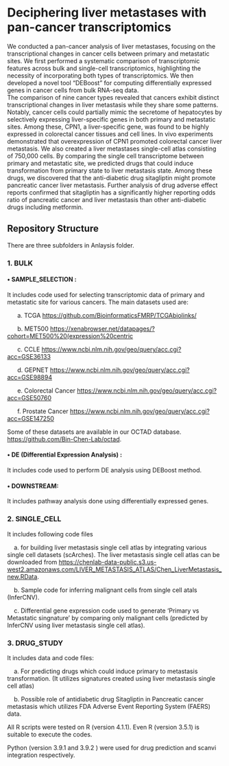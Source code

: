 # Deciphering liver metastases with pan-cancer transcriptomics

We conducted a pan-cancer analysis of liver metastases, focusing on the transcriptional changes in cancer cells between primary and metastatic sites. 
We first performed a systematic comparison of transcriptomic features across bulk and single-cell transcriptomics, highlighting the necessity of incorporating both
types of transcriptomics. We then developed a novel tool “DEBoost” for computing differentially expressed genes in cancer cells from bulk RNA-seq data.  
The comparison of nine cancer types revealed that cancers exhibit distinct transcriptional changes in liver metastasis while they   share   some   patterns.  Notably, cancer   cells   could   partially   mimic   the  secretome   of hepatocytes by selectively expressing liver-specific genes in both primary and metastatic sites. Among these, CPN1, a liver-specific gene, was found to be highly expressed in colorectal cancer tissues and cell lines. In vivo experiments demonstrated that overexpression of CPN1 promoted colorectal cancer liver metastasis. 
We also created a liver metastases single-cell atlas consisting of 750,000 cells. By comparing the single cell transcriptome between primary and metastatic site, we predicted drugs that could induce transformation from primary state to liver metastasis state. Among these drugs, we   discovered   that   the   anti-diabetic   drug   sitagliptin   might   promote pancreatic cancer liver metastasis. 
Further analysis of drug adverse effect reports confirmed that sitagliptin has a significantly higher reporting odds ratio of pancreatic cancer and liver metastasis than other anti-diabetic drugs including metformin. 

## **Repository Structure**
There are three subfolders in Anlaysis folder.


### **1. BULK**

#### **• SAMPLE_SELECTION :** 

It includes code used for selecting transcriptomic data of primary and metastatic site for  various cancers. The main datasets used are: 

&nbsp;&nbsp;&nbsp;&nbsp;&nbsp;&nbsp;a. TCGA https://github.com/BioinformaticsFMRP/TCGAbiolinks/

&nbsp;&nbsp;&nbsp;&nbsp;&nbsp;&nbsp;b. MET500 https://xenabrowser.net/datapages/?cohort=MET500%20(expression%20centric

&nbsp;&nbsp;&nbsp;&nbsp;&nbsp;&nbsp;c. CCLE https://www.ncbi.nlm.nih.gov/geo/query/acc.cgi?acc=GSE36133

&nbsp;&nbsp;&nbsp;&nbsp;&nbsp;&nbsp;d. GEPNET https://www.ncbi.nlm.nih.gov/geo/query/acc.cgi?acc=GSE98894

&nbsp;&nbsp;&nbsp;&nbsp;&nbsp;&nbsp;e. Colorectal Cancer https://www.ncbi.nlm.nih.gov/geo/query/acc.cgi?acc=GSE50760

&nbsp;&nbsp;&nbsp;&nbsp;&nbsp;&nbsp;f. Prostate Cancer https://www.ncbi.nlm.nih.gov/geo/query/acc.cgi?acc=GSE147250

Some of these datasets are available in our OCTAD database. https://github.com/Bin-Chen-Lab/octad.

#### **• DE (Differential Expression Analysis) :** 
It includes code used to perform DE analysis using DEBoost method.

#### **• DOWNSTREAM:** 
It includes pathway analysis done using differentially expressed genes.

### **2. SINGLE_CELL** 
It includes following code files 

&nbsp;&nbsp;&nbsp;&nbsp;a. for building liver metastasis single cell atlas by integrating various single cell datasets (scArches). The liver metastasis single cell atlas can be downloaded from 
https://chenlab-data-public.s3.us-west2.amazonaws.com/LIVER_METASTASIS_ATLAS/Chen_LiverMetastasis_new.RData.
   
&nbsp;&nbsp;&nbsp;&nbsp;b. Sample code for inferring malignant cells from single cell atals (InferCNV).
   
&nbsp;&nbsp;&nbsp;&nbsp;c. Differential gene expression code used to generate ‘Primary vs Metastatic singnature’ by comparing only malignant cells (predicted by InferCNV using liver metastasis single cell atlas).
   
    
### **3. DRUG_STUDY** 
It includes data and code files:

&nbsp;&nbsp;&nbsp;&nbsp;a. For predicting drugs which could induce primary to metastasis transformation. (It utilizes signatures created using liver metastasis single cell atlas)
   
&nbsp;&nbsp;&nbsp;&nbsp;b. Possible role of antidiabetic drug Sitagliptin in Pancreatic cancer metastasis which utilizes FDA Adverse Event Reporting System (FAERS) data.


All R scripts were tested on R (version 4.1.1). Even R (version 3.5.1) is suitable to execute the codes. 

Python (version 3.9.1 and 3.9.2 ) were used for drug prediction and scanvi integration respectively. 



